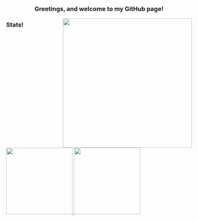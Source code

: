 ### <p align="center">Greetings, and welcome to my GitHub page!</p>

<img align="right" src= "https://assets.pokemon.com/assets/cms2/img/pokedex/full/475_f2.png"  width="350" height="350"/>

<div align="left">
  
  <h3>
    Stats!
  </h3>
   <a href="https://github.com/thiagokrugel">
      <img height="180em" src="https://github-readme-stats.vercel.app/api?username=thiagokrugel&show_icons=true&theme=vue&include_all_commits=true"/>
   </a>
   <a href="https://github.com/thiagokrugel">
      <img height="180em" src="https://github-readme-stats.vercel.app/api/top-langs/?username=thiagokrugel&layout=compact&langs_count=8&theme=vue"/>
   </a>
</div>

<!--
**thiagokrugel/thiagokrugel** is a ✨ _special_ ✨ repository because its `README.md` (this file) appears on your GitHub profile.

Here are some ideas to get you started:

- 🔭 I’m currently working on ...
- 🌱 I’m currently learning ...
- 👯 I’m looking to collaborate on ...
- 🤔 I’m looking for help with ...
- 💬 Ask me about ...
- 📫 How to reach me: ...
- 😄 Pronouns: ...
- ⚡ Fun fact: ...
-->
